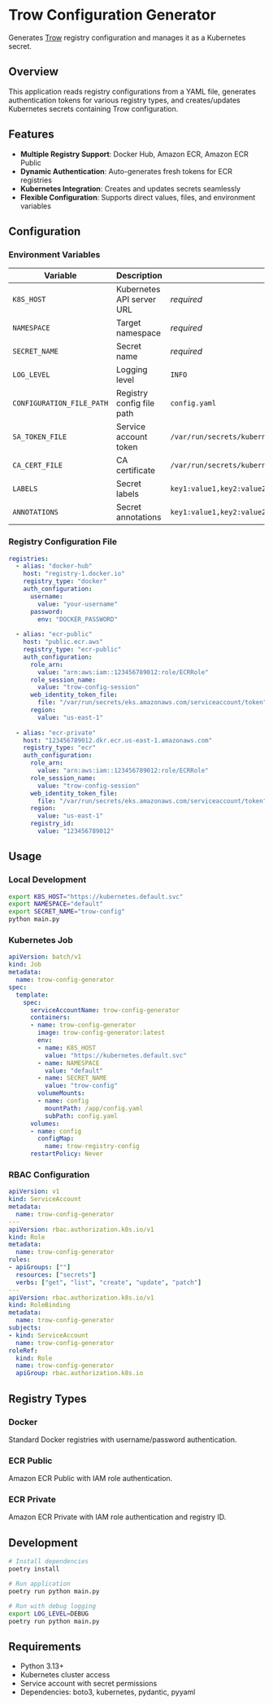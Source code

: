 # Trow Configuration Generator

Generates [Trow](https://trow.io) registry configuration and manages it as a Kubernetes secret.

## Overview

This application reads registry configurations from a YAML file, generates authentication tokens for various registry types, and creates/updates Kubernetes secrets containing Trow configuration.

## Features

- **Multiple Registry Support**: Docker Hub, Amazon ECR, Amazon ECR Public
- **Dynamic Authentication**: Auto-generates fresh tokens for ECR registries
- **Kubernetes Integration**: Creates and updates secrets seamlessly
- **Flexible Configuration**: Supports direct values, files, and environment variables

## Configuration

### Environment Variables

| Variable | Description | Default |
|----------|-------------|---------|
| `K8S_HOST` | Kubernetes API server URL | *required* |
| `NAMESPACE` | Target namespace | *required* |
| `SECRET_NAME` | Secret name | *required* |
| `LOG_LEVEL` | Logging level | `INFO` |
| `CONFIGURATION_FILE_PATH` | Registry config file path | `config.yaml` |
| `SA_TOKEN_FILE` | Service account token | `/var/run/secrets/kubernetes.io/serviceaccount/token` |
| `CA_CERT_FILE` | CA certificate | `/var/run/secrets/kubernetes.io/serviceaccount/ca.crt` |
| `LABELS` | Secret labels | `key1:value1,key2:value2` |
| `ANNOTATIONS` | Secret annotations | `key1:value1,key2:value2` |

### Registry Configuration File

```yaml
registries:
  - alias: "docker-hub"
    host: "registry-1.docker.io"
    registry_type: "docker"
    auth_configuration:
      username:
        value: "your-username"
      password:
        env: "DOCKER_PASSWORD"
  
  - alias: "ecr-public"
    host: "public.ecr.aws"
    registry_type: "ecr-public"
    auth_configuration:
      role_arn:
        value: "arn:aws:iam::123456789012:role/ECRRole"
      role_session_name:
        value: "trow-config-session"
      web_identity_token_file:
        file: "/var/run/secrets/eks.amazonaws.com/serviceaccount/token"
      region:
        value: "us-east-1"
  
  - alias: "ecr-private"
    host: "123456789012.dkr.ecr.us-east-1.amazonaws.com"
    registry_type: "ecr"
    auth_configuration:
      role_arn:
        value: "arn:aws:iam::123456789012:role/ECRRole"
      role_session_name:
        value: "trow-config-session"
      web_identity_token_file:
        file: "/var/run/secrets/eks.amazonaws.com/serviceaccount/token"
      region:
        value: "us-east-1"
      registry_id:
        value: "123456789012"
```

## Usage

### Local Development

```bash
export K8S_HOST="https://kubernetes.default.svc"
export NAMESPACE="default"
export SECRET_NAME="trow-config"
python main.py
```

### Kubernetes Job

```yaml
apiVersion: batch/v1
kind: Job
metadata:
  name: trow-config-generator
spec:
  template:
    spec:
      serviceAccountName: trow-config-generator
      containers:
      - name: trow-config-generator
        image: trow-config-generator:latest
        env:
        - name: K8S_HOST
          value: "https://kubernetes.default.svc"
        - name: NAMESPACE
          value: "default"
        - name: SECRET_NAME
          value: "trow-config"
        volumeMounts:
        - name: config
          mountPath: /app/config.yaml
          subPath: config.yaml
      volumes:
      - name: config
        configMap:
          name: trow-registry-config
      restartPolicy: Never
```

### RBAC Configuration

```yaml
apiVersion: v1
kind: ServiceAccount
metadata:
  name: trow-config-generator
---
apiVersion: rbac.authorization.k8s.io/v1
kind: Role
metadata:
  name: trow-config-generator
rules:
- apiGroups: [""]
  resources: ["secrets"]
  verbs: ["get", "list", "create", "update", "patch"]
---
apiVersion: rbac.authorization.k8s.io/v1
kind: RoleBinding
metadata:
  name: trow-config-generator
subjects:
- kind: ServiceAccount
  name: trow-config-generator
roleRef:
  kind: Role
  name: trow-config-generator
  apiGroup: rbac.authorization.k8s.io
```

## Registry Types

### Docker
Standard Docker registries with username/password authentication.

### ECR Public
Amazon ECR Public with IAM role authentication.

### ECR Private
Amazon ECR Private with IAM role authentication and registry ID.

## Development

```bash
# Install dependencies
poetry install

# Run application
poetry run python main.py

# Run with debug logging
export LOG_LEVEL=DEBUG
poetry run python main.py
```

## Requirements

- Python 3.13+
- Kubernetes cluster access
- Service account with secret permissions
- Dependencies: boto3, kubernetes, pydantic, pyyaml
